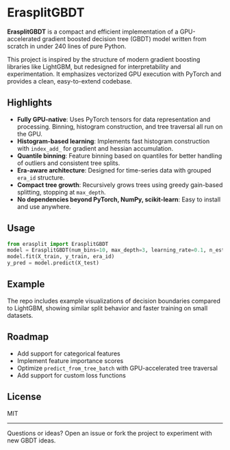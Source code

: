 # ErasplitGBDT

**ErasplitGBDT** is a compact and efficient implementation of a GPU-accelerated gradient boosted decision tree (GBDT) model written from scratch in under 240 lines of pure Python.

This project is inspired by the structure of modern gradient boosting libraries like LightGBM, but redesigned for interpretability and experimentation. It emphasizes vectorized GPU execution with PyTorch and provides a clean, easy-to-extend codebase.

## Highlights

- **Fully GPU-native**: Uses PyTorch tensors for data representation and processing. Binning, histogram construction, and tree traversal all run on the GPU.
- **Histogram-based learning**: Implements fast histogram construction with `index_add_` for gradient and hessian accumulation.
- **Quantile binning**: Feature binning based on quantiles for better handling of outliers and consistent tree splits.
- **Era-aware architecture**: Designed for time-series data with grouped `era_id` structure.
- **Compact tree growth**: Recursively grows trees using greedy gain-based splitting, stopping at `max_depth`.
- **No dependencies beyond PyTorch, NumPy, scikit-learn**: Easy to install and use anywhere.

## Usage
```python
from erasplit import ErasplitGBDT
model = ErasplitGBDT(num_bins=10, max_depth=3, learning_rate=0.1, n_estimators=100)
model.fit(X_train, y_train, era_id)
y_pred = model.predict(X_test)
```

## Example
The repo includes example visualizations of decision boundaries compared to LightGBM, showing similar split behavior and faster training on small datasets.

## Roadmap
- Add support for categorical features
- Implement feature importance scores
- Optimize `predict_from_tree_batch` with GPU-accelerated tree traversal
- Add support for custom loss functions

## License
MIT

---

Questions or ideas? Open an issue or fork the project to experiment with new GBDT ideas.

